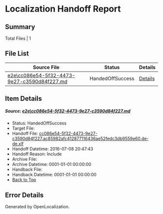 # <a name='report-top'></a> Localization Handoff Report

## Summary
 Total Files | 1

## File List
 Source File | Status | Details 
 ----------- | ------ | ------- 
 [e2e\cc086e54-5f32-4473-9e27-c3590d84f227.md](https://github.com/OpenLocalizationTestOrg/oltest/blob/501430f79aaa5efcf61e66c6f035a80af6c658a0/e2e/cc086e54-5f32-4473-9e27-c3590d84f227.md) | HandedOffSuccess | [Details](#5a8babc2b05efa21d15b3ee65a9ede889340945d5)

## Item Details
##### <a name='5a8babc2b05efa21d15b3ee65a9ede889340945d5'></a> Source: [e2e\cc086e54-5f32-4473-9e27-c3590d84f227.md](https://github.com/OpenLocalizationTestOrg/oltest/blob/501430f79aaa5efcf61e66c6f035a80af6c658a0/e2e/cc086e54-5f32-4473-9e27-c3590d84f227.md)
* Status: HandedOffSuccess
* Target File: 
* Handoff File: [cc086e54-5f32-4473-9e27-c3590d84f227.ac85982afc412877116436ae52fedc3db9559e60.de-de.xlf](https://github.com/OpenLocalizationTestOrg/olhandoff-e2e/blob/7ccb1f912fc6b2b3203422ab0f0c5775bb32d530/ol-handoff/OpenLocalizationTestOrg/oltest-dede-fly/ci/ht/cc086e54-5f32-4473-9e27-c3590d84f227.ac85982afc412877116436ae52fedc3db9559e60.de-de.xlf)
* Handoff Datetime: 2016-07-08 20:47:43
* Handoff Reason: Include
* Archive File: 
* Archive Datetime: 0001-01-01 00:00:00
* Handback File: 
* Handback Datetime: 0001-01-01 00:00:00
* [Back to Top](#report-top)


## Error Details

Generated by OpenLocalization.
